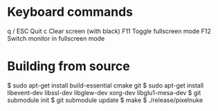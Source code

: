 
# Keyboard commands
  q / ESC     Quit
  c           Clear screen (with black)
  F11         Toggle fullscreen mode
  F12         Switch monitor in fullscreen mode


# Building from source

  $ sudo apt-get install build-essential cmake git
  $ sudo apt-get install libevent-dev libssl-dev libglew-dev xorg-dev libglu1-mesa-dev
  $ git submodule init
  $ git submodule update
  $ make
  $ ./release/pixelnuke

